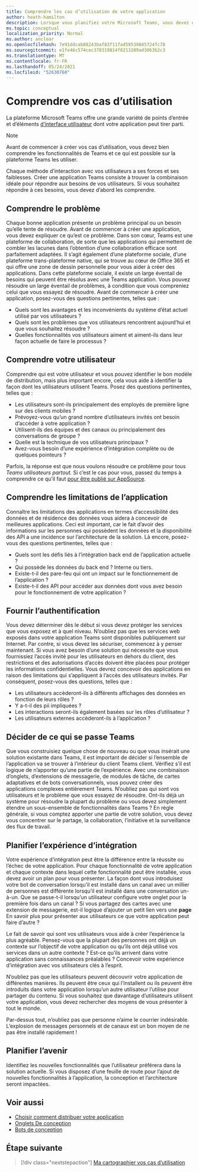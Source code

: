 ```yaml
---
title: Comprendre les cas d’utilisation de votre application
author: heath-hamilton
description: Lorsque vous planifiez votre Microsoft Teams, vous devez d’abord comprendre les problèmes que votre application tente de résoudre.
ms.topic: conceptual
localization_priority: Normal
ms.author: anclear
ms.openlocfilehash: 7e91ddcab88243baf83f11fad59539845724fc78
ms.sourcegitcommit: e1fe46c574cec378319814f8213209ad3063b2c3
ms.translationtype: MT
ms.contentlocale: fr-FR
ms.lasthandoff: 05/24/2021
ms.locfileid: "52630760"
---
```

# <a name="understand-your-use-cases"></a>Comprendre vos cas d’utilisation

La plateforme Microsoft Teams offre une grande variété de points d’entrée et d’éléments [d’interface utilisateur](../../concepts/extensibility-points.md) dont votre application peut tirer parti.
> [!NOTE]
> Avant de commencer à créer vos cas d’utilisation, vous devez bien comprendre les fonctionnalités de Teams et ce qui est possible sur la plateforme Teams les utiliser.

Chaque méthode d’interaction avec vos utilisateurs a ses forces et ses faiblesses. Créer une application Teams consiste à trouver la combinaison idéale pour répondre aux besoins de vos utilisateurs. Si vous souhaitez répondre à ces besoins, vous devez d’abord les comprendre.

## <a name="understand-the-problem"></a>Comprendre le problème

Chaque bonne application présente un problème principal ou un besoin qu’elle tente de résoudre. Avant de commencer à créer une application, vous devez expliquer ce qu’est ce problème. Dans son cœur, Teams est une plateforme de collaboration, de sorte que les applications qui permettent de combler les lacunes dans l’obtention d’une collaboration efficace sont parfaitement adaptées. Il s’agit également d’une plateforme sociale, d’une plateforme trans-plateforme native, qui se trouve au cœur de Office 365 et qui offre une zone de dessin personnelle pour vous aider à créer des applications. Dans cette plateforme sociale, il existe un large éventail de besoins qui peuvent être résolus avec une Teams application. Vous pouvez résoudre un large éventail de problèmes, à condition que vous compreniez celui que vous essayez de résoudre. Avant de commencer à créer une application, posez-vous des questions pertinentes, telles que :

* Quels sont les avantages et les inconvénients du système d’état actuel utilisé par vos utilisateurs ?
* Quels sont les problèmes que vos utilisateurs rencontrent aujourd’hui et que vous souhaitez résoudre ?
* Quelles fonctionnalités vos utilisateurs aiment et aiment-ils dans leur façon actuelle de faire le processus ?

## <a name="understand-your-user"></a>Comprendre votre utilisateur

Comprendre qui est votre utilisateur et vous pouvez identifier le bon modèle de distribution, mais plus important encore, cela vous aide à identifier la façon dont les utilisateurs utilisent Teams. Posez des questions pertinentes, telles que :

* Les utilisateurs sont-ils principalement des employés de première ligne sur des clients mobiles ?
* Prévoyez-vous qu’un grand nombre d’utilisateurs invités ont besoin d’accéder à votre application ?
* Utilisent-ils des équipes et des canaux ou principalement des conversations de groupe ?
* Quelle est la technique de vos utilisateurs principaux ?
* Avez-vous besoin d’une expérience d’intégration complète ou de quelques pointeurs ?

Parfois, la réponse est que nous voulons résoudre ce problème pour tous *Teams utilisateurs partout.* Si c’est le cas pour vous, passez du temps à comprendre ce qu’il faut [pour être publié sur AppSource](~/concepts/deploy-and-publish/appsource/prepare/submission-checklist.md).

## <a name="understand-the-limitations-of-the-app"></a>Comprendre les limitations de l’application

Connaître les limitations des applications en termes d’accessibilité des données et de résidence des données vous aidera à concevoir de meilleures applications. Ceci est important, car le fait d’avoir des informations sur les personnes qui possèdent les données et la disponibilité des API a une incidence sur l’architecture de la solution. Là encore, posez-vous des questions pertinentes, telles que :

* Quels sont les défis liés à l’intégration back end de l’application actuelle ?
* Qui possède les données du back end ? Interne ou tiers.
* Existe-t-il des pare-feu qui ont un impact sur le fonctionnement de l’application ?
* Existe-t-il des API pour accéder aux données dont vous avez besoin pour le fonctionnement de votre application ? 

## <a name="provide-authentication"></a>Fournir l’authentification

Vous devez déterminer dès le début si vous devez protéger les services que vous exposez et à quel niveau. N’oubliez pas que les services web exposés dans votre application Teams sont disponibles publiquement sur Internet. Par contre, si vous devez les sécuriser, commencez à y penser maintenant. Si vous avez besoin d’une solution qui nécessite que vous fournissiez l’accès invité pour les utilisateurs en dehors du client, des restrictions et des autorisations d’accès doivent être placées pour protéger les informations confidentielles. Vous devrez concevoir des applications en raison des limitations qui s’appliquent à l’accès des utilisateurs invités. Par conséquent, posez-vous des questions, telles que : 

* Les utilisateurs accèderont-ils à différents affichages des données en fonction de leurs rôles ?
* Y a-t-il des pii impliquées ?
* Les interactions seront-ils également basées sur les rôles d’utilisateur ?
* Les utilisateurs externes accèderont-ils à l’application ?

## <a name="decide-what-goes-in-teams"></a>Décider de ce qui se passe Teams

Que vous construisiez quelque chose de nouveau ou que vous insérait une solution existante dans Teams, il est important de décider si l’ensemble de l’application va se trouver à l’intérieur du client Teams client. Vérifiez s’il est logique de n’apporter qu’une partie de l’expérience. Avec une combinaison d’onglets, d’extensions de messagerie, de modules de tâche, de cartes adaptatives et de bots conversationnels, vous pouvez créer des applications complexes entièrement Teams.
N’oubliez pas qui sont vos utilisateurs et le problème que vous essayez de résoudre. Ont-ils déjà un système pour résoudre la plupart du problème ou vous devez simplement étendre un sous-ensemble de fonctionnalités dans Teams ? En règle générale, si vous comptez apporter une partie de votre solution, vous devez vous concentrer sur le partage, la collaboration, l’initiative et la surveillance des flux de travail.

## <a name="plan-the-onboarding-experience"></a>Planifier l’expérience d’intégration

Votre expérience d’intégration peut être la différence entre la réussite ou l’échec de votre application. Pour chaque fonctionnalité de votre application et chaque contexte dans lequel cette fonctionnalité peut être installée, vous devez avoir un plan pour vous présenter. La façon dont vous introduisez votre bot de conversation lorsqu’il est installé dans un canal avec un millier de personnes est différente lorsqu’il est installé dans une conversation un-à-un. Que se passe-t-il lorsqu’un utilisateur configure votre onglet pour la première fois dans un canal ? Si vous partagez des cartes avec une extension de messagerie, est-il logique d’ajouter un petit lien vers une **page** En savoir plus pour présenter aux utilisateurs ce que votre application peut faire d’autre ?

Le fait de savoir qui sont vos utilisateurs vous aide à créer l’expérience la plus agréable. Pensez-vous que la plupart des personnes ont déjà un contexte sur l’objectif de votre application ou qu’ils ont déjà utilisé vos services dans un autre contexte ? Est-ce qu’ils arrivent dans votre application sans connaissances préalables ? Concevoir votre expérience d’intégration avec vos utilisateurs clés à l’esprit.

N’oubliez pas que les utilisateurs peuvent découvrir votre application de différentes manières. Ils peuvent être ceux qui l’installent ou ils peuvent être introduits dans votre application lorsqu’un autre utilisateur l’utilise pour partager du contenu. Si vous souhaitez que davantage d’utilisateurs utilisent votre application, vous devez rechercher des moyens de vous présenter à tout le monde.

Par-dessus tout, n’oubliez pas que personne n’aime le courrier indésirable. L’explosion de messages personnels et de canaux est un bon moyen de ne pas être installé rapidement !

## <a name="plan-for-the-future"></a>Planifier l’avenir

Identifiez les nouvelles fonctionnalités que l’utilisateur préférera dans la solution actuelle. Si vous disposez d’une feuille de route pour l’ajout de nouvelles fonctionnalités à l’application, la conception et l’architecture seront impactées.

## <a name="see-also"></a>Voir aussi

* [Choisir comment distribuer votre application](../deploy-and-publish/apps-publish-overview.md)
* [Onglets De conception](../../tabs/design/tabs.md)
* [Bots de conception](../../bots/design/bots.md)

## <a name="next-step"></a>Étape suivante

> [!div class="nextstepaction"]
> [Ma cartographier vos cas d’utilisation](../../concepts/design/map-use-cases.md)
